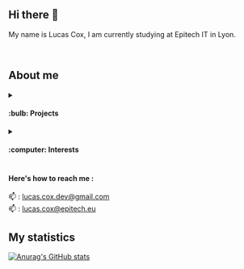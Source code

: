 ## Hi there 👋

My name is Lucas Cox, I am currently studying at Epitech IT in Lyon.

</br>

## About me

<details>
  <summary><h4>:bulb: Projects</h4></summary>
  <div>Here are some of the projects I've been working on :</br>
  ● <a href="https://github.com/Lucas-COX/Wolfram">Wolfram</a></br>
  ● <a href="https://github.com/Lucas-COX/epitech-jam">Road to Success</a></br>
  ● <a href="https://github.com/Shorssaud/EpiExtract">EpiExtract (in development)</a></br>
  ● <a href="https://github.com/ygodeckshopper/platform">YGODeckShopper (in development)</a></br>
   </div>
</details>
<details>
  <summary><h4>:computer: Interests<h4></summary>
    <div>I am really interested in web 🌐 and functional 🔢 technologies.</br>
    ReactJS and Haskell are the two I've been working the most on for now.</br>
    Those two differ completely, still they both interest me equally !</br>
    </div>
</details>
 
<h4> Here's how to reach me :</h4>

:mailbox: : lucas.cox.dev@gmail.com\
:mailbox: : lucas.cox@epitech.eu


## My statistics

[![Anurag's GitHub stats](https://github-readme-stats.vercel.app/api?username=Lucas-COX&count_private=true&show_icons=true)](https://github.com/anuraghazra/github-readme-stats)
